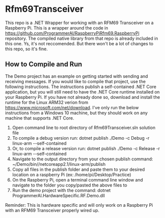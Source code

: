 # Rfm69Transceiver
This repo is a .NET Wrapper for working with an RFM69 Transceiver on a Raspberry Pi. This is a wrapper around the code in https://github.com/ProgrammerAl/RaspberryPiRfm69.RaspberryPi repository. The compiled native library from that repo is already included in this one. Ys, it's not reccomended. But there won't be a lot of changes to this repo, so it's fine.

## How to Compile and Run
The Demo project has an example on getting started with sending and receiving messages. If you would like to compile that project, use the following instructions. The instructions publish a self-contained .NET Core application, but you will still need to have the .NET Core runtime installed on your Raspberry Pi. If you have not already done so, download and install the runtime for the Linux ARM32 verion from https://www.microsoft.com/net/download. I've only run the below instructions from a Windows 10 machine, but they should work on any machine that supports .NET Core.

1. Open command line to root directory of Rfm69Transceiver.sln solution file
1. To compile a debug version run: dotnet publish ./Demo -c Debug -r linux-arm --self-contained
1. Or, to compile a release version run: dotnet publish ./Demo -c Release -r linux-arm --self-contained
1. Navigate to the output directory from your chosen publish command: ~/Demo/bin/<debug or release>/netcoreapp2.1/linux-arm/publish
1. Copy all files in the publish folder and paste them to your desired location on a raspberry Pi (ex: /home/pi/Desktop/Practice)
1. On the Raspberry Pi, open a terminal command line window and navigate to the folder you copy/pasted the above files to
1. Run the demo project with the command: dotnet ProgrammerAl.HardwareSpecific.RF.Demo.dll

Reminder: This is hardware specific and will only work on a Raspberry Pi with an RFM69 Transceiver properly wired up.

